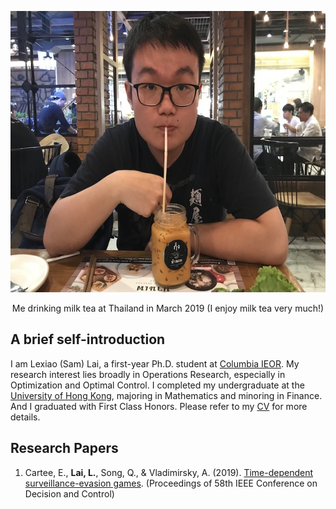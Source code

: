 <p align="center">
  <img width="600" height="450" src="mypics.jpeg">
</p>
<center>Me drinking milk tea at Thailand in March 2019 (I enjoy milk tea very much!)</center>

## A brief self-introduction

I am Lexiao (Sam) Lai, a first-year Ph.D. student at [Columbia IEOR](https://ieor.columbia.edu/). My research interest lies broadly in Operations Research, especially in Optimization and Optimal Control. I completed my undergraduate at the [University of Hong Kong](https://www.hku.hk/), majoring in Mathematics and minoring in Finance. And I graduated with First Class Honors. Please refer to my [CV](/Lai%20Lexiao_CV_updated%2008312019.pdf) for more details.

## Research Papers
1. Cartee, E., **Lai, L.**, Song, Q., & Vladimirsky, A. (2019). [Time-dependent surveillance-evasion games](https://eikonal-equation.github.io/TimeDependent_SEG/).  (Proceedings of 58th IEEE Conference on Decision and Control)
